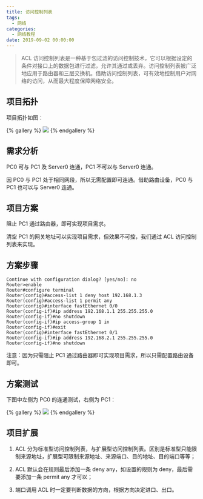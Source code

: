 ```yaml
---
title: 访问控制列表
tags:
  - 网络
categories:
  - 网络教程
date: 2019-09-02 00:00:00
---
```


> ACL 访问控制列表是一种基于包过滤的访问控制技术，它可以根据设定的条件对接口上的数据包进行过滤，允许其通过或丢弃。访问控制列表被广泛地应用于路由器和三层交换机。借助访问控制列表，可有效地控制用户对网络的访问，从而最大程度保障网络安全。

<!-- more -->

## 项目拓扑

项目拓扑如图：

{% gallery %}
![](https://cdn.dusays.com/2019/09/55-1.jpg)
{% endgallery %}

## 需求分析

PC0 可与 PC1 及 Server0 连通，PC1 不可以与 Server0 连通。

因 PC0 与 PC1 处于相同网段，所以无需配置即可连通。借助路由设备，PC0 与 PC1 也可以与 Server0 连通。

## 项目方案

阻止 PC1 通过路由器，即可实现项目需求。

清空 PC1 的网关地址可以实现项目需求，但效果不可控，我们通过 ACL 访问控制列表来实现。

## 方案步骤

```
Continue with configuration dialog? [yes/no]: no
Router>enable
Router#configure terminal
Router(config)#access-list 1 deny host 192.168.1.3
Router(config)#access-list 1 permit any
Router(config)#interface fastEthernet 0/0
Router(config-if)#ip address 192.168.1.1 255.255.255.0
Router(config-if)#no shutdown
Router(config-if)#ip access-group 1 in
Router(config-if)#exit
Router(config)#interface fastEthernet 0/1
Router(config-if)#ip address 192.168.2.1 255.255.255.0
Router(config-if)#no shutdown
```

注意：因为只需阻止 PC1 通过路由器即可实现项目需求，所以只需配置路由设备即可。

## 方案测试

下图中左侧为 PC0 的连通测试，右侧为 PC1：

{% gallery %}
![](https://cdn.dusays.com/2019/09/55-2.jpg)
{% endgallery %}

## 项目扩展

1. ACL 分为标准型访问控制列表，与扩展型访问控制列表。区别是标准型只能限制来源地址，扩展型可限制来源地址、来源端口、目的地址、目的端口等等；

2. ACL 默认会在规则最后添加一条 deny any，如设置的规则为 deny，最后需要添加一条 permit any 才可以；

3. 端口调用 ACL 时一定要判断数据的方向，根据方向决定进口、出口。

